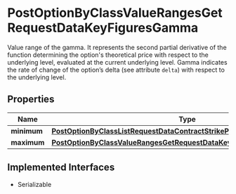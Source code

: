 

# PostOptionByClassValueRangesGetRequestDataKeyFiguresGamma

Value range of the gamma. It represents the second partial derivative of the function determining the option's theoretical price with respect to the underlying level, evaluated at the current underlying level. Gamma indicates the rate of change of the option’s delta (see attribute `delta`) with respect to the underlying level.

## Properties

Name | Type | Description | Notes
------------ | ------------- | ------------- | -------------
**minimum** | [**PostOptionByClassListRequestDataContractStrikePriceMinimum**](PostOptionByClassListRequestDataContractStrikePriceMinimum.md) |  |  [optional]
**maximum** | [**PostOptionByClassValueRangesGetRequestDataKeyFiguresLeverageMaximum**](PostOptionByClassValueRangesGetRequestDataKeyFiguresLeverageMaximum.md) |  |  [optional]


## Implemented Interfaces

* Serializable


